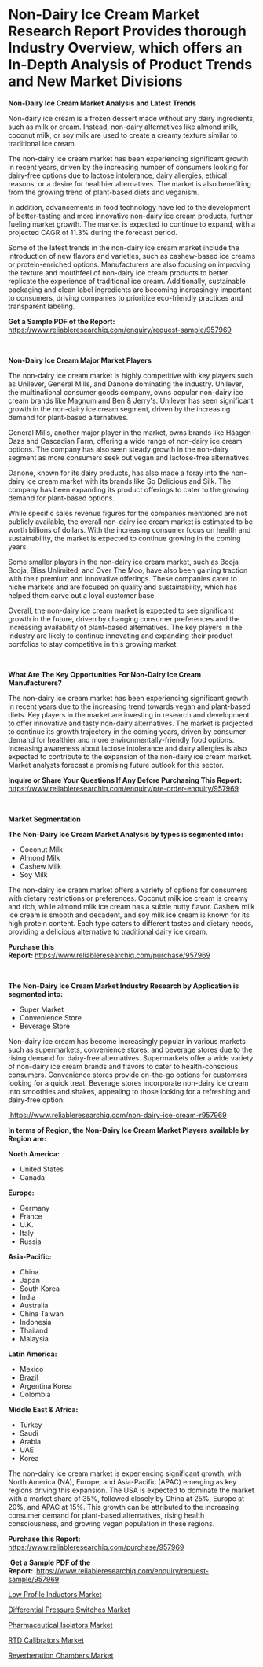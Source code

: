 <p><h1>Non-Dairy Ice Cream Market Research Report Provides thorough Industry Overview, which offers an In-Depth Analysis of Product Trends and New Market Divisions</h1></p><p><strong>Non-Dairy Ice Cream Market Analysis and Latest Trends</strong></p>
<p><p>Non-dairy ice cream is a frozen dessert made without any dairy ingredients, such as milk or cream. Instead, non-dairy alternatives like almond milk, coconut milk, or soy milk are used to create a creamy texture similar to traditional ice cream.</p><p>The non-dairy ice cream market has been experiencing significant growth in recent years, driven by the increasing number of consumers looking for dairy-free options due to lactose intolerance, dairy allergies, ethical reasons, or a desire for healthier alternatives. The market is also benefiting from the growing trend of plant-based diets and veganism.</p><p>In addition, advancements in food technology have led to the development of better-tasting and more innovative non-dairy ice cream products, further fueling market growth. The market is expected to continue to expand, with a projected CAGR of 11.3% during the forecast period.</p><p>Some of the latest trends in the non-dairy ice cream market include the introduction of new flavors and varieties, such as cashew-based ice creams or protein-enriched options. Manufacturers are also focusing on improving the texture and mouthfeel of non-dairy ice cream products to better replicate the experience of traditional ice cream. Additionally, sustainable packaging and clean label ingredients are becoming increasingly important to consumers, driving companies to prioritize eco-friendly practices and transparent labeling.</p></p>
<p><strong>Get a Sample PDF of the Report:&nbsp;</strong> <a href="https://www.reliableresearchiq.com/enquiry/request-sample/957969">https://www.reliableresearchiq.com/enquiry/request-sample/957969</a></p>
<p>&nbsp;</p>
<p><strong>Non-Dairy Ice Cream Major Market Players</strong></p>
<p><p>The non-dairy ice cream market is highly competitive with key players such as Unilever, General Mills, and Danone dominating the industry. Unilever, the multinational consumer goods company, owns popular non-dairy ice cream brands like Magnum and Ben & Jerry's. Unilever has seen significant growth in the non-dairy ice cream segment, driven by the increasing demand for plant-based alternatives.</p><p>General Mills, another major player in the market, owns brands like Häagen-Dazs and Cascadian Farm, offering a wide range of non-dairy ice cream options. The company has also seen steady growth in the non-dairy segment as more consumers seek out vegan and lactose-free alternatives.</p><p>Danone, known for its dairy products, has also made a foray into the non-dairy ice cream market with its brands like So Delicious and Silk. The company has been expanding its product offerings to cater to the growing demand for plant-based options.</p><p>While specific sales revenue figures for the companies mentioned are not publicly available, the overall non-dairy ice cream market is estimated to be worth billions of dollars. With the increasing consumer focus on health and sustainability, the market is expected to continue growing in the coming years.</p><p>Some smaller players in the non-dairy ice cream market, such as Booja Booja, Bliss Unlimited, and Over The Moo, have also been gaining traction with their premium and innovative offerings. These companies cater to niche markets and are focused on quality and sustainability, which has helped them carve out a loyal customer base.</p><p>Overall, the non-dairy ice cream market is expected to see significant growth in the future, driven by changing consumer preferences and the increasing availability of plant-based alternatives. The key players in the industry are likely to continue innovating and expanding their product portfolios to stay competitive in this growing market.</p></p>
<p>&nbsp;</p>
<p><strong>What Are The Key Opportunities For Non-Dairy Ice Cream Manufacturers?</strong></p>
<p><p>The non-dairy ice cream market has been experiencing significant growth in recent years due to the increasing trend towards vegan and plant-based diets. Key players in the market are investing in research and development to offer innovative and tasty non-dairy alternatives. The market is projected to continue its growth trajectory in the coming years, driven by consumer demand for healthier and more environmentally-friendly food options. Increasing awareness about lactose intolerance and dairy allergies is also expected to contribute to the expansion of the non-dairy ice cream market. Market analysts forecast a promising future outlook for this sector.</p></p>
<p><strong>Inquire or Share Your Questions If Any Before Purchasing This Report:</strong> <a href="https://www.reliableresearchiq.com/enquiry/pre-order-enquiry/957969">https://www.reliableresearchiq.com/enquiry/pre-order-enquiry/957969</a></p>
<p>&nbsp;</p>
<p><strong>Market Segmentation</strong></p>
<p><strong>The Non-Dairy Ice Cream Market Analysis by types is segmented into:</strong></p>
<p><ul><li>Coconut Milk</li><li>Almond Milk</li><li>Cashew Milk</li><li>Soy Milk</li></ul></p>
<p><p>The non-dairy ice cream market offers a variety of options for consumers with dietary restrictions or preferences. Coconut milk ice cream is creamy and rich, while almond milk ice cream has a subtle nutty flavor. Cashew milk ice cream is smooth and decadent, and soy milk ice cream is known for its high protein content. Each type caters to different tastes and dietary needs, providing a delicious alternative to traditional dairy ice cream.</p></p>
<p><strong>Purchase this Report:&nbsp;</strong><a href="https://www.reliableresearchiq.com/purchase/957969">https://www.reliableresearchiq.com/purchase/957969</a></p>
<p>&nbsp;</p>
<p><strong>The Non-Dairy Ice Cream Market Industry Research by Application is segmented into:</strong></p>
<p><ul><li>Super Market</li><li>Convenience Store</li><li>Beverage Store</li></ul></p>
<p><p>Non-dairy ice cream has become increasingly popular in various markets such as supermarkets, convenience stores, and beverage stores due to the rising demand for dairy-free alternatives. Supermarkets offer a wide variety of non-dairy ice cream brands and flavors to cater to health-conscious consumers. Convenience stores provide on-the-go options for customers looking for a quick treat. Beverage stores incorporate non-dairy ice cream into smoothies and shakes, appealing to those looking for a refreshing and dairy-free option.</p></p>
<p><a href="https://www.reliableresearchiq.com/non-dairy-ice-cream-r957969">&nbsp;https://www.reliableresearchiq.com/non-dairy-ice-cream-r957969</a></p>
<p><strong>In terms of Region, the Non-Dairy Ice Cream Market Players available by Region are:</strong></p>
<p>
    <p> <strong> North America: </strong>
        <ul>
            <li>United States</li>
            <li>Canada</li>
        </ul>
        </p> 
    <p> <strong> Europe: </strong>
        <ul>
            <li>Germany</li>
            <li>France</li>
            <li>U.K.</li>
            <li>Italy</li>
            <li>Russia</li>
        </ul>
        </p> 
    <p> <strong> Asia-Pacific: </strong>
        <ul>
            <li>China</li>
            <li>Japan</li>
            <li>South Korea</li>
            <li>India</li>
            <li>Australia</li>
            <li>China Taiwan</li>
            <li>Indonesia</li>
            <li>Thailand</li>
            <li>Malaysia</li>
        </ul>
        </p> 
    <p> <strong> Latin America: </strong>
        <ul>
            <li>Mexico</li>
            <li>Brazil</li>
            <li>Argentina Korea</li>
            <li>Colombia</li>
        </ul>
        </p> 
    <p> <strong> Middle East & Africa: </strong>
        <ul>
            <li>Turkey</li>
            <li>Saudi</li>
            <li>Arabia</li>
            <li>UAE</li>
            <li>Korea</li>
        </ul>
    </p>
    </p>
<p><p>The non-dairy ice cream market is experiencing significant growth, with North America (NA), Europe, and Asia-Pacific (APAC) emerging as key regions driving this expansion. The USA is expected to dominate the market with a market share of 35%, followed closely by China at 25%, Europe at 20%, and APAC at 15%. This growth can be attributed to the increasing consumer demand for plant-based alternatives, rising health consciousness, and growing vegan population in these regions.</p></p>
<p><strong>Purchase this Report: </strong><a href="https://www.reliableresearchiq.com/purchase/957969">https://www.reliableresearchiq.com/purchase/957969</a></p>
<p>&nbsp;<strong>Get a Sample PDF of the Report:&nbsp;&nbsp;</strong><a href="https://www.reliableresearchiq.com/enquiry/request-sample/957969">https://www.reliableresearchiq.com/enquiry/request-sample/957969</a></p>
<p><strong></strong></p>
<p><p><a href="https://medium.com/@kimzemlak/low-profile-inductors-market-size-growth-trends-statistics-forecasts-2024-2031-09b7cb40c15d">Low Profile Inductors Market</a></p><p><a href="https://medium.com/@audieyost2008/differential-pressure-switches-industry-forecast-market-shifts-and-strategic-imperatives-2024-3226917c2eb5">Differential Pressure Switches Market</a></p><p><a href="https://medium.com/@addiehirthe44/pharmaceutical-isolators-market-size-share-trends-analysis-report-by-end-use-hospitals-and-226ea59eb8b4">Pharmaceutical Isolators Market</a></p><p><a href="https://medium.com/@djjdj3773/rtd-calibrators-market-trends-and-analysis-opportunities-and-challenges-for-future-growth-2024-38f561ec350f">RTD Calibrators Market</a></p><p><a href="https://medium.com/@addiehirthe20/global-reverberation-chambers-market-sector-2024-2031-market-metrics-and-market-strategic-1e0c01fa243c">Reverberation Chambers Market</a></p></p>
